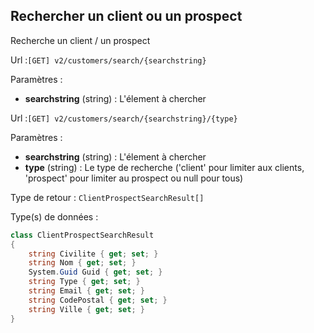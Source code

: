 ## <span id='rechercher'>Rechercher un client ou un prospect</span>

Recherche un client / un prospect

Url :`[GET] v2/customers/search/{searchstring}`

Paramètres : 

- **searchstring** (string) : L'élement à chercher

Url :`[GET] v2/customers/search/{searchstring}/{type}`

Paramètres : 

- **searchstring** (string) : L'élement à chercher
- **type** (string) : Le type de recherche ('client' pour limiter aux clients, 'prospect' pour limiter au prospect ou null pour tous)

Type de retour : `ClientProspectSearchResult[]`

Type(s) de données :

```csharp
class ClientProspectSearchResult
{
	string Civilite { get; set; }
	string Nom { get; set; }
	System.Guid Guid { get; set; }
	string Type { get; set; }
	string Email { get; set; }
	string CodePostal { get; set; }
	string Ville { get; set; }
}

```

